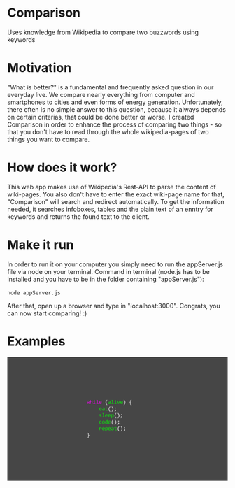 # Comparison
Uses knowledge from Wikipedia to compare two buzzwords using keywords 

# Motivation
"What is better?" is a fundamental and frequently asked question in our everyday live. We compare nearly everything from computer and smartphones to cities and even forms of energy generation.
Unfortunately, there often is no simple answer to this question, because it always depends on certain criterias, that could be done better or worse.
I created Comparison in order to enhance the process of comparing two things - so that you don't have to read through the whole wikipedia-pages of two things you want to compare.

# How does it work?
This web app makes use of Wikipedia's Rest-API to parse the content of wiki-pages. You also don't have to enter the exact wiki-page name for that, "Comparison" will search and redirect automatically. To get the information needed, it searches infoboxes, tables and the plain text of an enntry for keywords and returns the found text to the client.


# Make it run
In order to run it on your computer you simply need to run the appServer.js file via node on your terminal.
Command in terminal (node.js has to be installed and you have to be in the folder containing "appServer.js"):
```
node appServer.js
```

After that, open up a browser and type in "localhost:3000". Congrats, you can now start comparing! :)

# Examples
![Screenshot](ExampleImages/145195.jpg)

